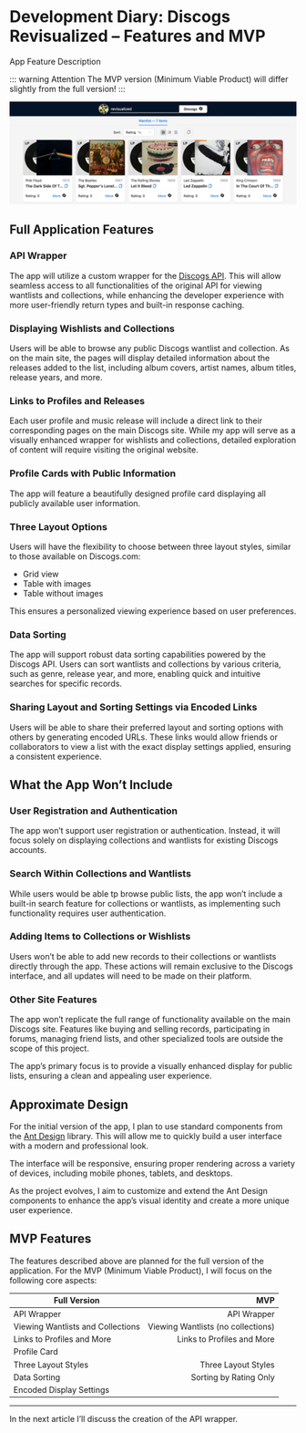 # Development Diary: Discogs Revisualized – Features and MVP

App Feature Description

::: warning Attention
The MVP version (Minimum Viable Product) will differ slightly from the full version!
:::

![cover](/discogs/features/features_cover.webp)

## Full Application Features

### API Wrapper

The app will utilize a custom wrapper for the [Discogs API](https://www.discogs.com/developers). This will allow seamless access to all functionalities of the original API for viewing wantlists and collections, while enhancing the developer experience with more user-friendly return types and built-in response caching.

### Displaying Wishlists and Collections

Users will be able to browse any public Discogs wantlist and collection. As on the main site, the pages will display detailed information about the releases added to the list, including album covers, artist names, album titles, release years, and more.

### Links to Profiles and Releases

Each user profile and music release will include a direct link to their corresponding pages on the main Discogs site. While my app will serve as a visually enhanced wrapper for wishlists and collections, detailed exploration of content will require visiting the original website.

### Profile Cards with Public Information

The app will feature a beautifully designed profile card displaying all publicly available user information.

### Three Layout Options

Users will have the flexibility to choose between three layout styles, similar to those available on Discogs.com:

- Grid view
- Table with images
- Table without images

This ensures a personalized viewing experience based on user preferences.

### Data Sorting

The app will support robust data sorting capabilities powered by the Discogs API. Users can sort wantlists and collections by various criteria, such as genre, release year, and more, enabling quick and intuitive searches for specific records.

### Sharing Layout and Sorting Settings via Encoded Links

Users will be able to share their preferred layout and sorting options with others by generating encoded URLs. These links would allow friends or collaborators to view a list with the exact display settings applied, ensuring a consistent experience.

## What the App Won’t Include

### User Registration and Authentication

The app won’t support user registration or authentication. Instead, it will focus solely on displaying collections and wantlists for existing Discogs accounts.

### Search Within Collections and Wantlists

While users would be able tp browse public lists, the app won’t include a built-in search feature for collections or wantlists, as implementing such functionality requires user authentication.

### Adding Items to Collections or Wishlists

Users won’t be able to add new records to their collections or wantlists directly through the app. These actions will remain exclusive to the Discogs interface, and all updates will need to be made on their platform.

### Other Site Features

The app won’t replicate the full range of functionality available on the main Discogs site. Features like buying and selling records, participating in forums, managing friend lists, and other specialized tools are outside the scope of this project.

The app’s primary focus is to provide a visually enhanced display for public lists, ensuring a clean and appealing user experience.

## Approximate Design

For the initial version of the app, I plan to use standard components from the [Ant Design](https://ant.design/) library. This will allow me to quickly build a user interface with a modern and professional look.

The interface will be responsive, ensuring proper rendering across a variety of devices, including mobile phones, tablets, and desktops.

As the project evolves, I aim to customize and extend the Ant Design components to enhance the app’s visual identity and create a more unique user experience.

## MVP Features

The features described above are planned for the full version of the application. For the MVP (Minimum Viable Product), I will focus on the following core aspects:

| Full Version | MVP |
| ------------- | -----------:|
| API Wrapper | API Wrapper |
| Viewing Wantlists and Collections | Viewing Wantlists (no collections) |
| Links to Profiles and More | Links to Profiles and More |
| Profile Card | |
| Three Layout Styles | Three Layout Styles |
| Data Sorting | Sorting by Rating Only |
| Encoded Display Settings | |

---

In the next article I’ll discuss the creation of the API wrapper.